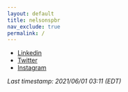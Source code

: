 ```yaml
---
layout: default
title: nelsonspbr
nav_exclude: true
permalink: /
---
```


- <a href="https://www.linkedin.com/in/nelsonspbr" target="_blank">Linkedin</a>
- <a href="https://twitter.com/nmimurag" target="_blank">Twitter</a></li>
- <a href="https://www.instagram.com/nmimurag" target="_blank">Instagram</a>

_Last timestamp: 2021/06/01 03:11 (EDT)_

